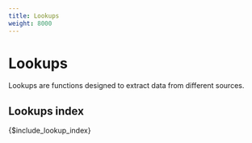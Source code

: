 ```yaml
---
title: Lookups
weight: 8000
---
```


# Lookups

Lookups are functions designed to extract data from different sources.

## Lookups index

{$include_lookup_index}
